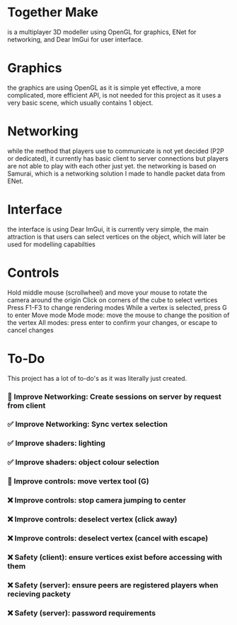 # Together Make
is a multiplayer 3D modeller using OpenGL for graphics, ENet for networking, and Dear ImGui for user interface.

# Graphics
the graphics are using OpenGL as it is simple yet effective, a more complicated, more efficient API, is not needed for this project as it uses a very basic scene, which usually contains 1 object.

# Networking
while the method that players use to communicate is not yet decided (P2P or dedicated), it currently has basic client to server connections but players are not able to play with each other just yet.
the networking is based on Samurai, which is a networking solution I made to handle packet data from ENet.

# Interface
the interface is using Dear ImGui, it is currently very simple, the main attraction is that users can select vertices on the object, which will later be used for modelling capabilties

# Controls
Hold middle mouse (scrollwheel) and move your mouse to rotate the camera around the origin
Click on corners of the cube to select vertices
Press F1-F3 to change rendering modes
While a vertex is selected, press G to enter Move mode
Mode mode: move the mouse to change the position of the vertex
All modes: press enter to confirm your changes, or escape to cancel changes

# To-Do
This project has a lot of to-do's as it was literally just created.
### :construction: Improve Networking:  Create sessions on server by request from client
### :white_check_mark: Improve Networking: Sync vertex selection
### :white_check_mark: Improve shaders: lighting
### :white_check_mark: Improve shaders: object colour selection
### :construction: Improve controls: move vertex tool (G)
### :x: Improve controls: stop camera jumping to center
### :x: Improve controls: deselect vertex (click away)
### :x: Improve controls: deselect vertex (cancel with escape)
### :x: Safety (client): ensure vertices exist before accessing with them
### :x: Safety (server): ensure peers are registered players when recieving packety
### :x: Safety (server): password requirements